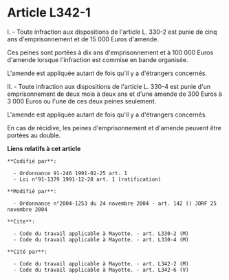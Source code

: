 # Article L342-1

I. - Toute infraction aux dispositions de l'article L. 330-2 est punie de cinq ans d'emprisonnement et de 15 000 Euros
d'amende.

Ces peines sont portées à dix ans d'emprisonnement et à 100 000 Euros d'amende lorsque l'infraction est commise en bande
organisée.

L'amende est appliquée autant de fois qu'il y a d'étrangers concernés.

II. - Toute infraction aux dispositions de l'article L. 330-4 est punie d'un emprisonnement de deux mois à deux ans et d'une
amende de 300 Euros à 3 000 Euros ou l'une de ces deux peines seulement.

L'amende est appliquée autant de fois qu'il y a d'étrangers concernés.

En cas de récidive, les peines d'emprisonnement et d'amende peuvent être portées au double.

**Liens relatifs à cet article**

	**Codifié par**:

	  - Ordonnance 91-246 1991-02-25 art. 1
	  - Loi n°91-1379 1991-12-28 art. 1 (ratification)

	**Modifié par**:

	  - Ordonnance n°2004-1253 du 24 novembre 2004 - art. 142 () JORF 25 novembre 2004

	**Cite**:

	  - Code du travail applicable à Mayotte. - art. L330-2 (M)
	  - Code du travail applicable à Mayotte. - art. L330-4 (M)

	**Cité par**:

	  - Code du travail applicable à Mayotte. - art. L342-2 (M)
	  - Code du travail applicable à Mayotte. - art. L342-6 (V)
